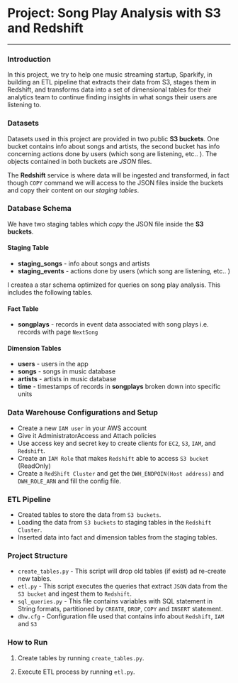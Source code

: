 # Project: Song Play Analysis with S3 and Redshift
-------------------------

### Introduction

In this project, we try to help one music streaming startup, Sparkify, in building an ETL pipeline that extracts their data from S3, stages them in Redshift, and transforms data into a set of dimensional tables for their analytics team to continue finding insights in what songs their users are listening to.

### Datasets
Datasets used in this project are provided in two public **S3 buckets**. One bucket contains info about songs and artists, the second bucket has info concerning actions done by users (which song are listening, etc.. ). The objects contained in both buckets 
are *JSON* files. 

The **Redshift** service is where data will be ingested and transformed, in fact though `COPY` command we will access to the JSON files inside the buckets and copy their content on our *staging tables*.

### Database Schema
We have two staging tables which *copy* the JSON file inside the  **S3 buckets**.
#### Staging Table 
+ **staging_songs** - info about songs and artists
+ **staging_events** - actions done by users (which song are listening, etc.. )


I createa a star schema optimized for queries on song play analysis. This includes the following tables.

#### Fact Table 
+ **songplays** - records in event data associated with song plays i.e. records with page `NextSong`

#### Dimension Tables
+ **users** - users in the app
+ **songs** - songs in music database
+ **artists** - artists in music database
+ **time** - timestamps of records in **songplays** broken down into specific units

### Data Warehouse Configurations and Setup
* Create a new `IAM user` in your AWS account
* Give it AdministratorAccess and Attach policies
* Use access key and secret key to create clients for `EC2`, `S3`, `IAM`, and `Redshift`.
* Create an `IAM Role` that makes `Redshift` able to access `S3 bucket` (ReadOnly)
* Create a `RedShift Cluster` and get the `DWH_ENDPOIN(Host address)` and `DWH_ROLE_ARN` and fill the config file.

### ETL Pipeline
+ Created tables to store the data from `S3 buckets`.
+ Loading the data from `S3 buckets` to staging tables in the `Redshift Cluster`.
+ Inserted data into fact and dimension tables from the staging tables.

### Project Structure

+ `create_tables.py` - This script will drop old tables (if exist) ad re-create new tables.
+ `etl.py` - This script executes the queries that extract `JSON` data from the `S3 bucket` and ingest them to `Redshift`.
+ `sql_queries.py` - This file contains variables with SQL statement in String formats, partitioned by `CREATE`, `DROP`, `COPY` and `INSERT` statement.
+ `dhw.cfg` - Configuration file used that contains info about `Redshift`, `IAM` and `S3`

### How to Run

1. Create tables by running `create_tables.py`.

2. Execute ETL process by running `etl.py`.








